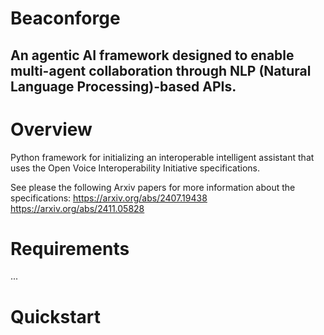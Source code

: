 # Beaconforge
## An agentic AI framework designed to enable multi-agent collaboration through NLP (Natural Language Processing)-based APIs.

# Overview
Python framework for initializing an interoperable intelligent assistant that uses the Open Voice Interoperability Initiative specifications.

See please the following Arxiv papers for more information about the specifications:
https://arxiv.org/abs/2407.19438
https://arxiv.org/abs/2411.05828

# Requirements
...

# Quickstart


